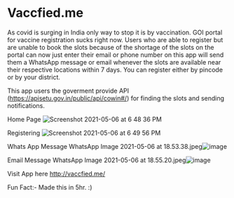 # Vaccfied.me

As covid is surging in India only way to stop it is by vaccination. GOI portal for vaccine registration sucks right now. Users who are able to register but are unable to book the slots because of the shortage of the slots on the portal can now just enter their email or phone number on this app will send them a WhatsApp message or email whenever the slots are available near their respective locations within 7 days. You can register either by pincode or by your district.

This app users the goverment provide API (https://apisetu.gov.in/public/api/cowin#/) for finding the slots and sending notifications. 

Home Page
![Screenshot 2021-05-06 at 6 48 36 PM](https://user-images.githubusercontent.com/58766532/117304716-acf78a80-ae9b-11eb-91c7-97b01816b947.png)

Registering
![Screenshot 2021-05-06 at 6 49 56 PM](https://user-images.githubusercontent.com/58766532/117304887-dca69280-ae9b-11eb-8040-680328465fd2.png)

Whats App Message 
WhatsApp Image 2021-05-06 at 18.53.38.jpeg![image](https://user-images.githubusercontent.com/58766532/117305754-b1707300-ae9c-11eb-8c7a-e1876202b2a8.png)

Email Message
WhatsApp Image 2021-05-06 at 18.55.20.jpeg![image](https://user-images.githubusercontent.com/58766532/117305771-b503fa00-ae9c-11eb-95e7-ba10a47f5439.png)



Visit App here http://vaccfied.me/

Fun Fact:- Made this in 5hr. :)
